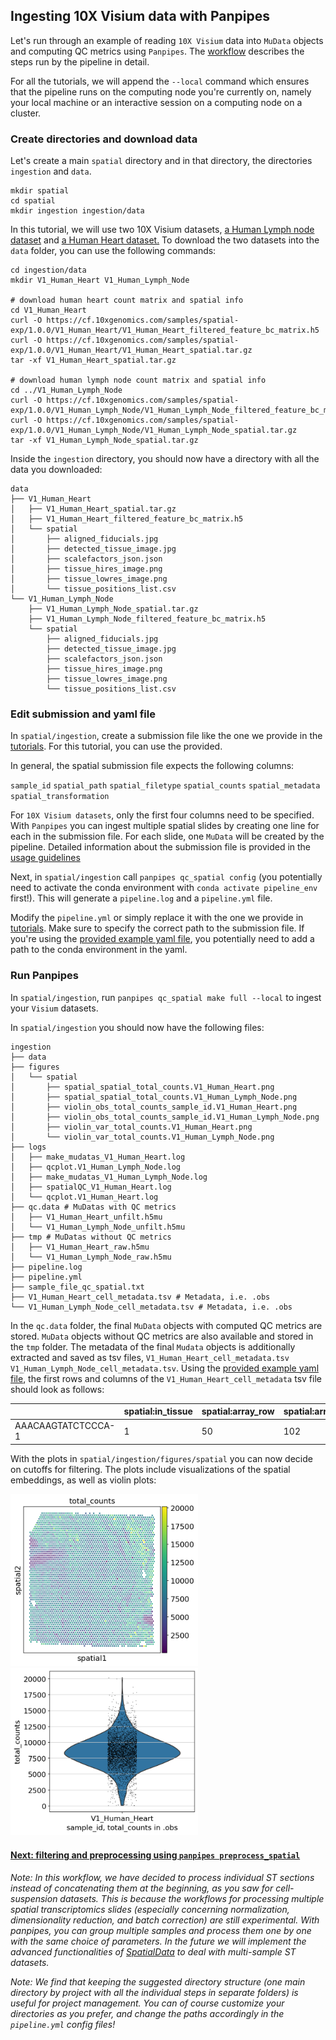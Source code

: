 ## Ingesting 10X Visium data with Panpipes

Let's run through an example of reading `10X Visium` data into `MuData` objects and computing QC metrics using `Panpipes`. The [workflow](https://github.com/DendrouLab/panpipes/blob/main/docs/workflows/ingest_spatial.md) describes the steps run by the pipeline in detail. 

For all the tutorials, we will append the `--local` command which ensures that the pipeline runs on the computing node you're currently on, namely your local machine or an interactive session on a computing node on a cluster.

### Create directories and download data

Let's create a main `spatial` directory and in that directory, the directories `ingestion` and `data`.

```
mkdir spatial
cd spatial
mkdir ingestion ingestion/data
```

In this tutorial, we will use two 10X Visium datasets, [a Human Lymph node dataset](https://support.10xgenomics.com/spatial-gene-expression/datasets/1.0.0/V1_Human_Lymph_Node) and
[a Human Heart dataset.](https://www.10xgenomics.com/resources/datasets/human-heart-1-standard-1-0-0)
To download the two datasets into the `data` folder, you can use the following commands: 

```
cd ingestion/data 
mkdir V1_Human_Heart V1_Human_Lymph_Node

# download human heart count matrix and spatial info 
cd V1_Human_Heart
curl -O https://cf.10xgenomics.com/samples/spatial-exp/1.0.0/V1_Human_Heart/V1_Human_Heart_filtered_feature_bc_matrix.h5
curl -O https://cf.10xgenomics.com/samples/spatial-exp/1.0.0/V1_Human_Heart/V1_Human_Heart_spatial.tar.gz
tar -xf V1_Human_Heart_spatial.tar.gz

# download human lymph node count matrix and spatial info 
cd ../V1_Human_Lymph_Node
curl -O https://cf.10xgenomics.com/samples/spatial-exp/1.0.0/V1_Human_Lymph_Node/V1_Human_Lymph_Node_filtered_feature_bc_matrix.h5
curl -O https://cf.10xgenomics.com/samples/spatial-exp/1.0.0/V1_Human_Lymph_Node/V1_Human_Lymph_Node_spatial.tar.gz
tar -xf V1_Human_Lymph_Node_spatial.tar.gz
```


Inside the `ingestion` directory, you should now have a directory with all the data you downloaded:

```
data
├── V1_Human_Heart
│   ├── V1_Human_Heart_spatial.tar.gz
│   ├── V1_Human_Heart_filtered_feature_bc_matrix.h5
│   └── spatial
│       ├── aligned_fiducials.jpg
│       ├── detected_tissue_image.jpg
│       ├── scalefactors_json.json
│       ├── tissue_hires_image.png
│       ├── tissue_lowres_image.png
│       └── tissue_positions_list.csv
└── V1_Human_Lymph_Node
    ├── V1_Human_Lymph_Node_spatial.tar.gz
    ├── V1_Human_Lymph_Node_filtered_feature_bc_matrix.h5
    └── spatial
        ├── aligned_fiducials.jpg
        ├── detected_tissue_image.jpg
        ├── scalefactors_json.json
        ├── tissue_hires_image.png
        ├── tissue_lowres_image.png
        └── tissue_positions_list.csv
```

### Edit submission and yaml file 

In `spatial/ingestion`, create a submission file like the one we provide in the [tutorials](../../tutorials/ingesting_visium_data). For this tutorial, you can use the provided. 

In general, the spatial submission file expects the following columns: 

`sample_id` `spatial_path` `spatial_filetype` `spatial_counts` `spatial_metadata` `spatial_transformation` 

For `10X Visium datasets`, only the first four columns need to be specified. With `Panpipes` you can ingest multiple spatial slides by creating one line for each in the submission file. For each slide, one `MuData` will be created by the pipeline. Detailed information about the submission file is provided in the [usage guidelines](https://github.com/DendrouLab/panpipes/blob/main/docs/usage/setup_for_spatial_workflows.md)


Next, in `spatial/ingestion` call `panpipes qc_spatial config` (you potentially need to activate the conda environment with `conda activate pipeline_env` first!). This will generate a `pipeline.log` and a `pipeline.yml` file.

Modify the `pipeline.yml` or simply replace it with the one we provide in [tutorials](../../tutorials/ingesting_visium_data). Make sure to specify the correct path to the submission file. If you're using the [provided example yaml file](../../tutorials/ingesting_visium_data), you potentially need to add a path to the conda environment in the yaml. 

### Run Panpipes

In `spatial/ingestion`, run `panpipes qc_spatial make full --local` to ingest your `Visium` datasets.

In `spatial/ingestion` you should now have the following files: 

```
ingestion
├── data
├── figures
│   └── spatial
│       ├── spatial_spatial_total_counts.V1_Human_Heart.png
│       ├── spatial_spatial_total_counts.V1_Human_Lymph_Node.png
│       ├── violin_obs_total_counts_sample_id.V1_Human_Heart.png
│       ├── violin_obs_total_counts_sample_id.V1_Human_Lymph_Node.png
│       ├── violin_var_total_counts.V1_Human_Heart.png
│       └── violin_var_total_counts.V1_Human_Lymph_Node.png
├── logs
│	├── make_mudatas_V1_Human_Heart.log
│	├── qcplot.V1_Human_Lymph_Node.log
│	├── make_mudatas_V1_Human_Lymph_Node.log
│	├── spatialQC_V1_Human_Heart.log
│	└── qcplot.V1_Human_Heart.log  
├── qc.data # MuDatas with QC metrics 
│	├──	V1_Human_Heart_unfilt.h5mu
│	└──	V1_Human_Lymph_Node_unfilt.h5mu
├── tmp # MuDatas without QC metrics
│	├──	V1_Human_Heart_raw.h5mu 
│	└──	V1_Human_Lymph_Node_raw.h5mu 
├── pipeline.log
├── pipeline.yml
├── sample_file_qc_spatial.txt
├── V1_Human_Heart_cell_metadata.tsv # Metadata, i.e. .obs
└── V1_Human_Lymph_Node_cell_metadata.tsv # Metadata, i.e. .obs
```
In the `qc.data` folder, the final `MuData` objects with computed QC metrics are stored. `MuData` objects without QC metrics are also available and stored in the `tmp` folder. The metadata of the final `Mudata` objects is additionally extracted and saved as tsv files, `V1_Human_Heart_cell_metadata.tsv` `V1_Human_Lymph_Node_cell_metadata.tsv`.
Using the [provided example yaml file](../../tutorials/ingesting_visium_data), the first rows and columns of the `V1_Human_Heart_cell_metadata` tsv file should look as follows: 

|                   | spatial:in_tissue | spatial:array_row | spatial:array_col | spatial:sample_id | spatial:MarkersNeutro_score | spatial:n_genes_by_counts
-------------------|-------------------|-------------------|-------------------|-------------------|-----------------------------|--------------------------
AAACAAGTATCTCCCA-1 |	     1         |        50	       |        102	       |  V1_Human_Heart   |     0.46748291571753986	 |           1924	

With the plots in `spatial/ingestion/figures/spatial` you can now decide on cutoffs for filtering. The plots include visualizations of the spatial embeddings, as well as violin plots: 
<p float="left">
<img src="../../tutorials/ingesting_visium_data/spatial_spatial_total_counts.V1_Human_Heart.png" alt="drawing" width="300"/>
<img src="../../tutorials/ingesting_visium_data/violin_obs_total_counts_sample_id.V1_Human_Heart.png" alt="drawing" width="300"/>
</p>


#### [Next: filtering and preprocessing using `panpipes preprocess_spatial`](../filtering_spatial_data/filtering_spatial_data_with_panpipes.md)


*Note: In this workflow, we have decided to process individual ST sections instead of concatenating them at the beginning, as you saw for cell-suspension datasets. This is because the workflows for processing multiple spatial transcriptomics slides (especially concerning normalization, dimensionality reduction, and batch correction) are still experimental. With panpipes, you can group multiple samples and process them one by one with the same choice of parameters. In the future we will implement the advanced functionalities of [SpatialData](https://spatialdata.scverse.org/en/latest/tutorials/notebooks/notebooks.html) to deal with multi-sample ST datasets.*


*Note: We find that keeping the suggested directory structure (one main directory by project with all the individual steps in separate folders) is useful for project management. You can of course customize your directories as you prefer, and change the paths accordingly in the `pipeline.yml` config files!*











